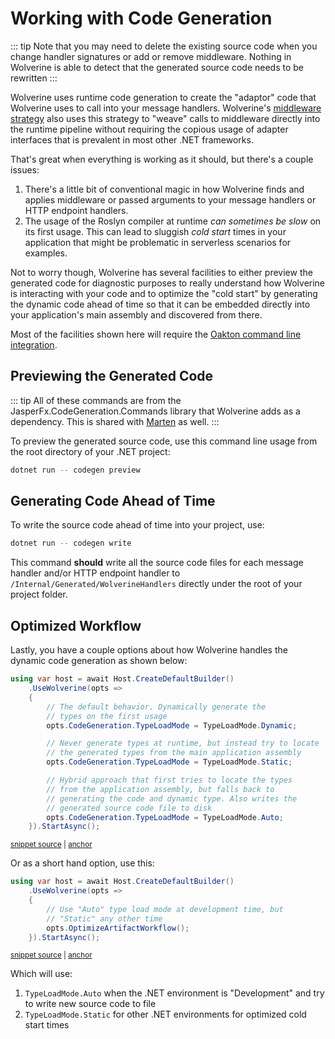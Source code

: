 # Working with Code Generation

::: tip
Note that you may need to delete the existing source code when you change
handler signatures or add or remove middleware. Nothing in Wolverine is able
to detect that the generated source code needs to be rewritten
:::

Wolverine uses runtime code generation to create the "adaptor" code that Wolverine uses to call into 
your message handlers. Wolverine's [middleware strategy](/guide/handlers/middleware) also uses this strategy to "weave" calls to 
middleware directly into the runtime pipeline without requiring the copious usage of adapter interfaces
that is prevalent in most other .NET frameworks.

That's great when everything is working as it should, but there's a couple issues:

1. There's a little bit of conventional magic in how Wolverine finds and applies middleware or passed arguments
   to your message handlers or HTTP endpoint handlers. 
2. The usage of the Roslyn compiler at runtime *can sometimes be slow* on its first usage. This can lead to sluggish *cold start*
   times in your application that might be problematic in serverless scenarios for examples. 

Not to worry though, Wolverine has several facilities to either preview the generated code for diagnostic purposes to 
really understand how Wolverine is interacting with your code and to optimize the "cold start" by generating the dynamic
code ahead of time so that it can be embedded directly into your application's main assembly and discovered from there.

Most of the facilities shown here will require the [Oakton command line integration](./command-line).

## Previewing the Generated Code

::: tip
All of these commands are from the JasperFx.CodeGeneration.Commands library that Wolverine adds as 
a dependency. This is shared with [Marten](https://martendb.io) as well.
:::

To preview the generated source code, use this command line usage from the root directory of your .NET project:

```bash
dotnet run -- codegen preview
```

## Generating Code Ahead of Time

To write the source code ahead of time into your project, use:

```bash
dotnet run -- codegen write
```

This command **should** write all the source code files for each message handler and/or HTTP endpoint handler to `/Internal/Generated/WolverineHandlers`
directly under the root of your project folder.

## Optimized Workflow

Lastly, you have a couple options about how Wolverine handles the dynamic code generation as shown below:

<!-- snippet: sample_codegen_type_load_mode -->
<a id='snippet-sample_codegen_type_load_mode'></a>
```cs
using var host = await Host.CreateDefaultBuilder()
    .UseWolverine(opts =>
    {
        // The default behavior. Dynamically generate the 
        // types on the first usage 
        opts.CodeGeneration.TypeLoadMode = TypeLoadMode.Dynamic;

        // Never generate types at runtime, but instead try to locate
        // the generated types from the main application assembly
        opts.CodeGeneration.TypeLoadMode = TypeLoadMode.Static;

        // Hybrid approach that first tries to locate the types
        // from the application assembly, but falls back to
        // generating the code and dynamic type. Also writes the 
        // generated source code file to disk
        opts.CodeGeneration.TypeLoadMode = TypeLoadMode.Auto;
    }).StartAsync();
```
<sup><a href='https://github.com/JasperFx/wolverine/blob/main/src/Samples/DocumentationSamples/CodegenUsage.cs#L11-L31' title='Snippet source file'>snippet source</a> | <a href='#snippet-sample_codegen_type_load_mode' title='Start of snippet'>anchor</a></sup>
<!-- endSnippet -->

Or as a short hand option, use this:

<!-- snippet: sample_use_optimized_workflow -->
<a id='snippet-sample_use_optimized_workflow'></a>
```cs
using var host = await Host.CreateDefaultBuilder()
    .UseWolverine(opts =>
    {
        // Use "Auto" type load mode at development time, but
        // "Static" any other time
        opts.OptimizeArtifactWorkflow();
    }).StartAsync();
```
<sup><a href='https://github.com/JasperFx/wolverine/blob/main/src/Samples/DocumentationSamples/CodegenUsage.cs#L36-L46' title='Snippet source file'>snippet source</a> | <a href='#snippet-sample_use_optimized_workflow' title='Start of snippet'>anchor</a></sup>
<!-- endSnippet -->

Which will use:

1. `TypeLoadMode.Auto` when the .NET environment is "Development" and try to write new source code to file
2. `TypeLoadMode.Static` for other .NET environments for optimized cold start times
